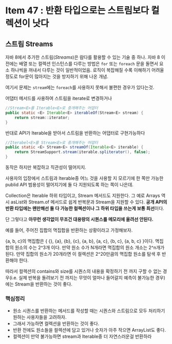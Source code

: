 # Item 47 : 반환 타입으로는 스트림보다 컬렉션이 낫다

## **스트림 Streams**

자바 8에서 추가한 스트림(*Streams*)은 람다를 활용할 수 있는 기술 중 하나. 자바 8 이전에는 배열 또는 컬렉션 인스턴스를 다루는 방법은 `for` 또는 `foreach` 문을 돌면서 요소 하나씩을 꺼내서 다루는 것이 일반적이었음. 로직이 복잡해질 수록 이해하기 어려울정도로 for문이 많아지는 것을 방지하기 위해 나온 개념.

여기서 문제는 `stream`에는 `foreach`를 사용하지 못해서 불편한 경우가 있다는것.

어댑터 메서드를 사용하여 스트림을 iterate로 변경하거나

```java
//Stream<E>를 Iterable<E>로 중개해주는 어댑터
public static <E> Iterable<E> iterableOf(Stream<E> stream) {
    return stream::iterator;
}
```

반대로 API가 Iterable을 받아서 스트림을 반환하는 어댑터로 구현가능하다

```java
//Iterabel<E>를 Stream<E>로 중개해주는 어댑터
public static <E> Stream<E> streamOf(Iterable<E> iterable) {
    return StreamSupport.stream(iterable.spliterator(), false);
}
```

동작은 하지만 복잡하고 직관성이 떨어지지.

사용자의 입장에서 스트림과 Iterable중 어느 것을 사용할 지 모르기에 한 쪽만 가능한 publid API 범용성이 떨어지기에 둘 다 지원되도록 하는 쪽이 나은데. 

Collection은 Iterable 하위 타입이고, Stream 메서드도 지원한다. 그 예로 Arrays 역시 asList와 Stream.of 메서드로 쉽게 반복문과 Stream을 지원할 수 있다. **공개 API의 반환 타입에는 왠만해선 둘 다 가능한 컬렉션이나 그 하위 타입을 쓰는게 보통 최선**이다.

단 그렇다고 **아무런 생각없이 무조건 대용량의 시퀀스를 메모리에 올려선 안된다.** 

예를 들어, 주어진 집합의 멱집합을 반환하는 상황이라고 가정해보자.

{a, b, c}의 멱집합은 { {}, {a}, {b}, {c}, {a, b}, {a, c}, {b, c}, {a, b, c} }이다. 멱집합의 원소의 수는 2^3개 이다. 만약 원소 수가 N개라면 멱집합의 원소 개소는 2^n개가 된다. 만약 집합의 원소가 20개라면 이 컬렉션은 2^20만큼의 멱집합 원소를 탐색 후 반환해야 한다.

따라서 컬렉션의 contains와 size를 시퀀스의 내용을 확정하기 전 까지 구할 수 없는 경우(i.e. 실제 반복을 돌려보기 전 까지는 무엇이 얼마나 들어갈지 예측이 불가능한 경우)에는 Stream을 반환하는 것이 좋다.

### 핵심정리

- 원소 시퀀스를 반환하는 메서드를 작성할 때는 시퀀스와 스트림으로 모두 처리하기 원하는 사용자들을 고려하자.
- 그래서 가능하면 컬렉션을 반환하는 것이 좋다.
- 반환 전에도 원소들을 컬렉션에 담고 있거나 숫자가 아주 작으면 ArrayList도 좋다.
- 컬렉션이 만약 불가능하면 stream과 Iterable중 더 자연스러운걸 반환하라